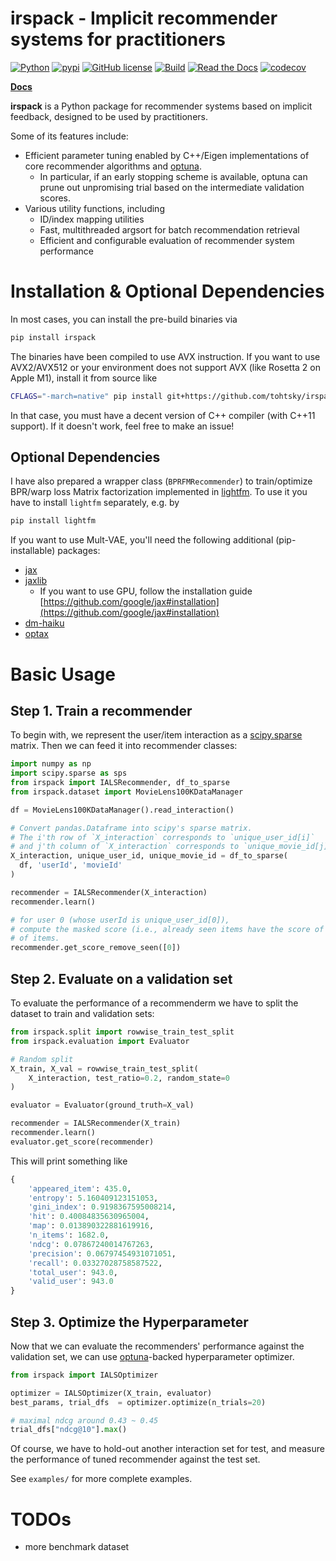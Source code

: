# irspack - Implicit recommender systems for practitioners

[![Python](https://img.shields.io/badge/python-3.7%20%7C%203.8%20%7C%203.9%20%7C%203.10-blue)](https://www.python.org)
[![pypi](https://img.shields.io/pypi/v/irspack.svg)](https://pypi.python.org/pypi/irspack)
[![GitHub license](https://img.shields.io/badge/license-MIT-blue.svg)](https://github.com/tohtsky/irspack)
[![Build](https://github.com/tohtsky/irspack/workflows/Build/badge.svg?branch=main)](https://github.com/tohtsky/irspack)
[![Read the Docs](https://readthedocs.org/projects/irspack/badge/?version=stable)](https://irspack.readthedocs.io/en/stable/)
[![codecov](https://codecov.io/gh/tohtsky/irspack/branch/main/graph/badge.svg?token=kLgOKTQqcV)](https://codecov.io/gh/tohtsky/irspack)

[**Docs**](https://irspack.readthedocs.io/en/latest/)

**irspack** is a Python package for recommender systems based on implicit feedback, designed to be used by practitioners.

Some of its features include:

- Efficient parameter tuning enabled by C++/Eigen implementations of core recommender algorithms and [optuna](https://github.com/optuna/optuna).
  - In particular, if an early stopping scheme is available, optuna can prune out unpromising trial based on the intermediate validation scores.
- Various utility functions, including
  - ID/index mapping utilities
  - Fast, multithreaded argsort for batch recommendation retrieval
  - Efficient and configurable evaluation of recommender system performance

# Installation & Optional Dependencies

In most cases, you can install the pre-build binaries via

```sh
pip install irspack
```

The binaries have been compiled to use AVX instruction. If you want to use AVX2/AVX512 or your environment does not support AVX (like Rosetta 2 on Apple M1), install it from source like

```sh
CFLAGS="-march=native" pip install git+https://github.com/tohtsky/irspack.git
```

In that case, you must have a decent version of C++ compiler (with C++11 support). If it doesn't work, feel free to make an issue!

## Optional Dependencies

I have also prepared a wrapper class (`BPRFMRecommender`) to train/optimize BPR/warp loss Matrix factorization implemented in [lightfm](https://github.com/lyst/lightfm). To use it you have to install `lightfm` separately, e.g. by

```sh
pip install lightfm
```

If you want to use Mult-VAE, you'll need the following additional (pip-installable) packages:

- [jax](https://github.com/google/jax)
- [jaxlib](https://github.com/google/jax)
  - If you want to use GPU, follow the installation guide [https://github.com/google/jax#installation](https://github.com/google/jax#installation)
- [dm-haiku](https://github.com/deepmind/dm-haiku)
- [optax](https://github.com/deepmind/optax)

# Basic Usage

## Step 1. Train a recommender

To begin with, we represent the user/item interaction as a [scipy.sparse](https://docs.scipy.org/doc/scipy/reference/sparse.html) matrix. Then we can feed it into recommender classes:

```Python
import numpy as np
import scipy.sparse as sps
from irspack import IALSRecommender, df_to_sparse
from irspack.dataset import MovieLens100KDataManager

df = MovieLens100KDataManager().read_interaction()

# Convert pandas.Dataframe into scipy's sparse matrix.
# The i'th row of `X_interaction` corresponds to `unique_user_id[i]`
# and j'th column of `X_interaction` corresponds to `unique_movie_id[j]`.
X_interaction, unique_user_id, unique_movie_id = df_to_sparse(
  df, 'userId', 'movieId'
)

recommender = IALSRecommender(X_interaction)
recommender.learn()

# for user 0 (whose userId is unique_user_id[0]),
# compute the masked score (i.e., already seen items have the score of negative infinity)
# of items.
recommender.get_score_remove_seen([0])
```

## Step 2. Evaluate on a validation set

To evaluate the performance of a recommenderm we have to split the dataset to train and validation sets:

```Python
from irspack.split import rowwise_train_test_split
from irspack.evaluation import Evaluator

# Random split
X_train, X_val = rowwise_train_test_split(
    X_interaction, test_ratio=0.2, random_state=0
)

evaluator = Evaluator(ground_truth=X_val)

recommender = IALSRecommender(X_train)
recommender.learn()
evaluator.get_score(recommender)
```

This will print something like

```Python
{
    'appeared_item': 435.0,
    'entropy': 5.160409123151053,
    'gini_index': 0.9198367595008214,
    'hit': 0.40084835630965004,
    'map': 0.013890322881619916,
    'n_items': 1682.0,
    'ndcg': 0.07867240014767263,
    'precision': 0.06797454931071051,
    'recall': 0.03327028758587522,
    'total_user': 943.0,
    'valid_user': 943.0
}
```

## Step 3. Optimize the Hyperparameter

Now that we can evaluate the recommenders' performance against the validation set, we can use [optuna](https://github.com/optuna/optuna)-backed hyperparameter optimizer.

```Python
from irspack import IALSOptimizer

optimizer = IALSOptimizer(X_train, evaluator)
best_params, trial_dfs  = optimizer.optimize(n_trials=20)

# maximal ndcg around 0.43 ~ 0.45
trial_dfs["ndcg@10"].max()
```

Of course, we have to hold-out another interaction set for test, and measure the performance of tuned recommender against the test set.

See `examples/` for more complete examples.

# TODOs

- more benchmark dataset

